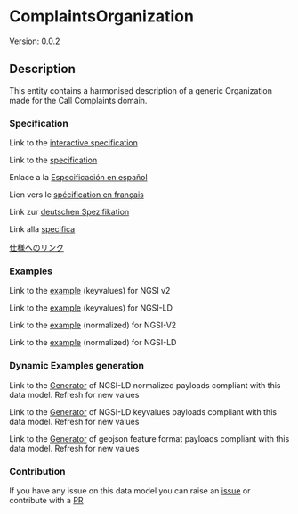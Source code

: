 # ComplaintsOrganization
Version: 0.0.2

## Description 

This entity contains a harmonised description of a generic Organization made for the Call Complaints domain.
### Specification

Link to the [interactive specification](https://swagger.lab.fiware.org/?url=https://smart-data-models.github.io/dataModel.CallComplaints/ComplaintsOrganization/swagger.yaml)

Link to the [specification](https://github.com/smart-data-models/dataModel.CallComplaints/blob/master/ComplaintsOrganization/doc/spec.md)

Enlace a la [Especificación en español](https://github.com/smart-data-models/dataModel.CallComplaints/blob/master/ComplaintsOrganization/doc/spec_ES.md)

Lien vers le [spécification en français](https://github.com/smart-data-models/dataModel.CallComplaints/blob/master/ComplaintsOrganization/doc/spec_FR.md)

Link zur [deutschen Spezifikation](https://github.com/smart-data-models/dataModel.CallComplaints/blob/master/ComplaintsOrganization/doc/spec_DE.md)

Link alla [specifica](https://github.com/smart-data-models/dataModel.CallComplaints/blob/master/ComplaintsOrganization/doc/spec_IT.md)

[仕様へのリンク](https://github.com/smart-data-models/dataModel.CallComplaints/blob/master/ComplaintsOrganization/doc/spec_JA.md)
### Examples

Link to the [example](https://smart-data-models.github.io/dataModel.CallComplaints/ComplaintsOrganization/examples/example.json) (keyvalues) for NGSI v2

Link to the [example](https://smart-data-models.github.io/dataModel.CallComplaints/ComplaintsOrganization/examples/example.jsonld) (keyvalues) for NGSI-LD

Link to the [example](https://smart-data-models.github.io/dataModel.CallComplaints/ComplaintsOrganization/examples/example-normalized.json) (normalized) for NGSI-V2

Link to the [example](https://smart-data-models.github.io/dataModel.CallComplaints/ComplaintsOrganization/examples/example-normalized.jsonld) (normalized) for NGSI-LD
### Dynamic Examples generation

Link to the [Generator](https://smartdatamodels.org/extra/ngsi-ld_generator.php?schemaUrl=https://raw.githubusercontent.com/smart-data-models/dataModel.CallComplaints/master/ComplaintsOrganization/schema.json&email=info@smartdatamodels.org) of NGSI-LD normalized payloads compliant with this data model. Refresh for new values

Link to the [Generator](https://smartdatamodels.org/extra/ngsi-ld_generator_keyvalues.php?schemaUrl=https://raw.githubusercontent.com/smart-data-models/dataModel.CallComplaints/master/ComplaintsOrganization/schema.json&email=info@smartdatamodels.org) of NGSI-LD keyvalues payloads compliant with this data model. Refresh for new values

Link to the [Generator](https://smartdatamodels.org/extra/geojson_features_generator.php?schemaUrl=https://raw.githubusercontent.com/smart-data-models/dataModel.CallComplaints/master/ComplaintsOrganization/schema.json&email=info@smartdatamodels.org) of geojson feature format payloads compliant with this data model. Refresh for new values
### Contribution

 If you have any issue on this data model you can raise an [issue](https://github.com/smart-data-models/dataModel.CallComplaints/issues)  or contribute with a [PR](https://github.com/smart-data-models/dataModel.CallComplaints/pulls)